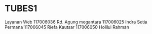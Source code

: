 TUBES1
======

<td>Layanan Web </td>
<td>117006036 Rd. Agung megantara </td>
<td>117006025 Indra Setia Permana </td>
<td>117006045 Riefa Kautsar </td>
<td>117006050 Holilul Rahman </td>
